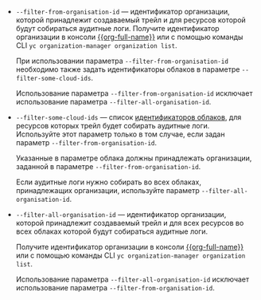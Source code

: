 
* `--filter-from-organisation-id` — идентификатор организации, которой принадлежит создаваемый трейл и для ресурсов которой будут собираться аудитные логи. Получите идентификатор организации в консоли [{{org-full-name}}]({{link-org-main}}) или с помощью команды CLI `yc organization-manager organization list`.

    При использовании параметра `--filter-from-organisation-id` необходимо также задать идентификаторы облаков в параметре `--filter-some-cloud-ids`.

    Использование параметра `--filter-from-organisation-id` исключает использование параметра `--filter-all-organisation-id`.

* `--filter-some-cloud-ids` — список [идентификаторов облаков](../../resource-manager/operations/cloud/get-id.md), для ресурсов которых трейл будет собирать аудитные логи. Используйте этот параметр только в том случае, если задан параметр `--filter-from-organisation-id`.

    Указанные в параметре облака должны принадлежать организации, заданной в параметре `--filter-from-organisation-id`.

    Если аудитные логи нужно собирать во всех облаках, принадлежащих организации, используйте параметр `--filter-all-organisation-id`.

* `--filter-all-organisation-id` — идентификатор организации, которой принадлежит создаваемый трейл и для всех ресурсов во всех облаках которой будут собираться аудитные логи.

    Получите идентификатор организации в консоли [{{org-full-name}}]({{link-org-main}}) или с помощью команды CLI `yc organization-manager organization list`.

    Использование параметра `--filter-all-organisation-id` исключает использование параметра `--filter-from-organisation-id`.